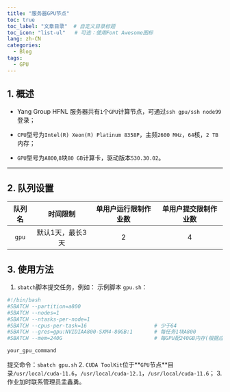 ```yaml
---
title: "服务器GPU节点"
toc: true
toc_label: "文章目录"  # 自定义目录标题
toc_icon: "list-ul"   # 可选：使用Font Awesome图标
lang: zh-CN
categories:
  - Blog
tags:
  - GPU
---
```


## 1. 概述

- Yang Group HFNL 服务器共有`1`个`GPU`计算节点，可通过`ssh gpu/ssh node99`登录；

- `CPU`型号为`Intel(R) Xeon(R) Platinum 8358P`，主频`2600 MHz`，`64`核，`2 TB` 内存；

- `GPU`型号为`A800`,`8`块`80 GB`计算卡，驱动版本`530.30.02`。

---

## 2. 队列设置

| **队列名**       | **时间限制** | **单用户运行限制作业数** | **单用户提交限制作业数** |
|:----------------:|:-----------:|:-----------------------:|:-----------------------:|
| `gpu`           | 默认1天，最长3天         | 2                      |  4                   |

## 3. 使用方法

1. `sbatch`脚本提交任务，例如：
示例脚本 `gpu.sh`：
  ```bash
  #!/bin/bash
#SBATCH --partition=a800
#SBATCH --nodes=1
#SBATCH --ntasks-per-node=1
#SBATCH --cpus-per-task=16                      # 少于64
#SBATCH --gres=gpu:NVIDIAA800-SXM4-80GB:1       # 每任务1块A800
#SBATCH --mem=240G                              # 每GPU配240GB内存(根据应用调整)

your_gpu_command
  ```
  提交命令：`sbatch gpu.sh`
2. `CUDA ToolKit`位于**`GPU`节点**目录`/usr/local/cuda-11.6`，`/usr/local/cuda-12.1`，`/usr/local/cuda-11.6`；
3. 作业加时联系管理员孟鑫勇。
